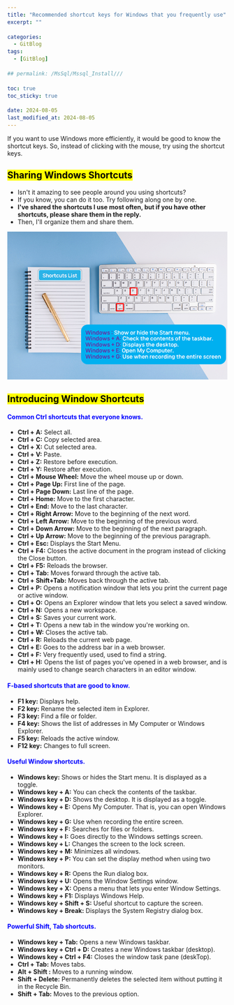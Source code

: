 ```yaml
---
title: "Recommended shortcut keys for Windows that you frequently use"
excerpt: ""

categories:
  - GitBlog
tags:
  - [GitBlog]

## permalink: /MsSql/Mssql_Install///

toc: true
toc_sticky: true
 
date: 2024-08-05
last_modified_at: 2024-08-05
---
```

 
If you want to use Windows more efficiently, it would be good to know the shortcut keys. So, instead of clicking with the mouse, try using the shortcut keys.

## <mark>Sharing Windows Shortcuts</mark>

- Isn't it amazing to see people around you using shortcuts?
- If you know, you can do it too. Try following along one by one.
- **I've shared the shortcuts I use most often, but if you have other shortcuts, please share them in the reply.**
- Then, I'll organize them and share them.

![Sharing Windows Shortcuts.](/assets/images/postsImages/GitBlog/3001_Eng_Windws_Shortcuts/1.png)

## <mark>Introducing Window Shortcuts</mark>

#### <span style="color:blue">Common Ctrl shortcuts that everyone knows.</span>

- **Ctrl + A:** Select all.
- **Ctrl + C:** Copy selected area.
- **Ctrl + X:** Cut selected area.
- **Ctrl + V:** Paste.
- **Ctrl + Z:** Restore before execution.
- **Ctrl + Y:** Restore after execution.
- **Ctrl + Mouse Wheel:** Move the wheel mouse up or down.
- **Ctrl + Page Up:** First line of the page.
- **Ctrl + Page Down:** Last line of the page.
- **Ctrl + Home:** Move to the first character.
- **Ctrl + End:** Move to the last character.
- **Ctrl + Right Arrow:** Move to the beginning of the next word.
- **Ctrl + Left Arrow:** Move to the beginning of the previous word.
- **Ctrl + Down Arrow:** Move to the beginning of the next paragraph.
- **Ctrl + Up Arrow:** Move to the beginning of the previous paragraph.
- **Ctrl + Esc:** Displays the Start Menu.
- **Ctrl + F4:** Closes the active document in the program instead of clicking the Close button.
- **Ctrl + F5:** Reloads the browser.
- **Ctrl + Tab:** Moves forward through the active tab.
- **Ctrl + Shift+Tab:** Moves back through the active tab.
- **Ctrl + P:** Opens a notification window that lets you print the current page or active window.
- **Ctrl + O:** Opens an Explorer window that lets you select a saved window.
- **Ctrl + N:** Opens a new workspace.
- **Ctrl + S:** Saves your current work.
- **Ctrl + T:** Opens a new tab in the window you're working on.
- **Ctrl + W:** Closes the active tab.
- **Ctrl + R:** Reloads the current web page.
- **Ctrl + E:** Goes to the address bar in a web browser.
- **Ctrl + F:** Very frequently used, used to find a string.
- **Ctrl + H:** Opens the list of pages you've opened in a web browser, and is mainly used to change search characters in an editor window.

#### <span style="color:blue">F-based shortcuts that are good to know.</span>

- **F1 key:** Displays help.
- **F2 key:** Rename the selected item in Explorer.
- **F3 key:** Find a file or folder.
- **F4 key:** Shows the list of addresses in My Computer or Windows Explorer.
- **F5 key:** Reloads the active window.
- **F12 key:** Changes to full screen.

#### <span style="color:blue">Useful Window shortcuts.</span>

- **Windows key:** Shows or hides the Start menu. It is displayed as a toggle.
- **Windows key + A:** You can check the contents of the taskbar.
- **Windows key + D:** Shows the desktop. It is displayed as a toggle. 
- **Windows key + E:** Opens My Computer. That is, you can open Windows Explorer.
- **Windows key + G:** Use when recording the entire screen.
- **Windows key + F:** Searches for files or folders.
- **Windows key + I:** Goes directly to the Windows settings screen.
- **Windows key + L:** Changes the screen to the lock screen.
- **Windows key + M:** Minimizes all windows.
- **Windows key + P:** You can set the display method when using two monitors.
- **Windows key + R:** Opens the Run dialog box. 
- **Windows key + U:** Opens the Window Settings window.
- **Windows key + X:** Opens a menu that lets you enter Window Settings.
- **Windows key + F1:** Displays Windows Help.
- **Windows key + Shift + S:** Useful shortcut to capture the screen.
- **Windows key + Break:** Displays the System Registry dialog box.

#### <span style="color:blue">Powerful Shift, Tab shortcuts.</span>

- **Windows key + Tab:** Opens a new Windows taskbar.
- **Windows key + Ctrl + D:** Creates a new Windows taskbar (desktop).
- **Windows key + Ctrl + F4:** Closes the window task pane (deskTop).
- **Ctrl + Tab:** Moves tabs.
- **Alt + Shift :** Moves to a running window.
- **Shift + Delete:** Permanently deletes the selected item without putting it in the Recycle Bin.
- **Shift + Tab:** Moves to the previous option.
